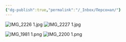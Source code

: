 ```yaml
---
{"dg-publish":true,"permalink":"/_Inbox/Персонал/"}
---
```



![IMG_2226 1.jpg](/img/user/Inbox/IMG_2226%201.jpg)
![IMG_2227 1.jpg](/img/user/Inbox/IMG_2227%201.jpg)

![IMG_1981 1.png](/img/user/Inbox/IMG_1981%201.png)
![IMG_2200 1.png](/img/user/Inbox/IMG_2200%201.png)